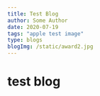 ```yaml
---
title: Test Blog
author: Some Author
date: 2020-07-19
tags: "apple test image"
type: blogs
blogImg: /static/award2.jpg
---
```


# test blog